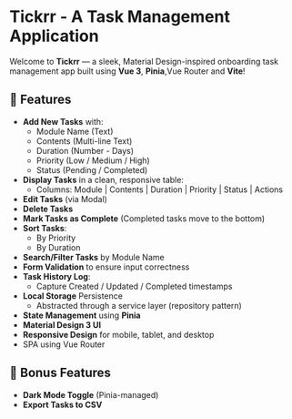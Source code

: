 # Tickrr - A Task Management Application

Welcome to **Tickrr** — a sleek, Material Design-inspired onboarding task management app built using **Vue 3**, **Pinia**,Vue Router and **Vite**!


## 🚀 Features

- **Add New Tasks** with:
  - Module Name (Text)
  - Contents (Multi-line Text)
  - Duration (Number - Days)
  - Priority (Low / Medium / High)
  - Status (Pending / Completed)
- **Display Tasks** in a clean, responsive table:
  - Columns: Module | Contents | Duration | Priority | Status | Actions
- **Edit Tasks** (via Modal)
- **Delete Tasks**
- **Mark Tasks as Complete** (Completed tasks move to the bottom)
- **Sort Tasks**:
  - By Priority
  - By Duration
- **Search/Filter Tasks** by Module Name
- **Form Validation** to ensure input correctness
- **Task History Log**:
  - Capture Created / Updated / Completed timestamps
- **Local Storage** Persistence
  - Abstracted through a service layer (repository pattern)
- **State Management** using **Pinia**
- **Material Design 3 UI**
- **Responsive Design** for mobile, tablet, and desktop
- SPA using Vue Router




## 🌟 Bonus Features

- **Dark Mode Toggle** (Pinia-managed)
- **Export Tasks to CSV**

